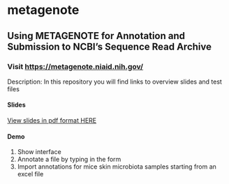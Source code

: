 # metagenote
## Using METAGENOTE for Annotation and Submission to NCBI’s Sequence Read Archive
### Visit <https://metagenote.niaid.nih.gov/>

Description: In this repository you will find links to overview slides and test files

#### Slides ####
[View slides in pdf format HERE](https://proj-bip-prod-publicread.s3.amazonaws.com/training/metagenote/METAGENOTE_demo_2019.pdf)

#### Demo ###
1. Show interface
2. Annotate a file by typing in the form
3. Import annotations for mice skin microbiota samples starting from an excel file

